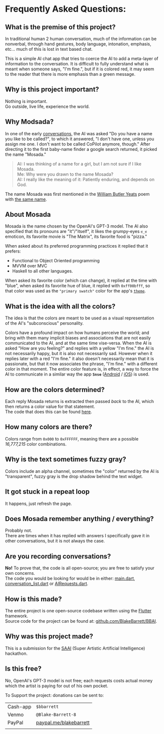 # Frequently Asked Questions:
## What is the premise of this project?
In traditional human 2 human conversation, much of the information can be nonverbal, through hand gestures, body language, intonation, emphasis, etc... much of this is lost in text based chat.   

This is a simple AI chat app that tries to coerce the AI to add a meta-layer of information to the conversation. It is difficult to fully understand what is meant when someone says, "I'm fine.", but if it is colored red, it may seem to the reader that there is more emphasis than a green message.

## Why is this project important?
Nothing is important.  
Go outside, live life, experience the world.

## Why Modsada?
In one of the early [conversations](./conversations.md), the AI was asked "Do you have a name you like to be called?", to which it answered, "I don't have one, unless you assign me one. I don't want to be called CoPilot anymore, though." After directing it to the first baby-name finder a google search returned, it picked the name "Mosada."
> AI: I was thinking of a name for a girl, but I am not sure if I like Mosada.  
Me: Why were you drawn to the name Mosada?  
AI: I really like the meaning of it: Patiently enduring, and depends on God.  

The name Mosada was first mentioned in the [William Butler Yeats](https://en.wikipedia.org/wiki/W._B._Yeats) poem with [the same name](https://gutenberg.org/files/33430/33430-h/33430-h.htm).

## About Mosada
Mosada is the name chosen by the OpenAI's GPT-3 model.
The AI also specified that its pronouns are "it"/"itself", it likes the grumpy-eyes `ಠ_ಠ` emoticon, its favorite movie is "The Matrix", its favorite food is "pizza."  

When asked about its preferred programming practices it replied that it prefers:   
 * Functional to Object Oriented programming
 * MVVM over MVC 
 * Haskell to all other languages.

When asked its favorite color (which can change), it replied at the time with "blue", when asked its favorite hue of blue, it replied with `0xff00bfff`, so that color was used as the `"primary swatch"` color for the app's [`theme`](https://github.com/BlakeBarrett/BBAI/blob/master/lib/main.dart#L13-L36).


## What is the idea with all the colors?
The idea is that the colors are meant to be used as a visual representation of the AI's "subconscious" personality.   

Colors have a profound impact on how humans perceive the world; and bring with them many implicit biases and associations that are not easily communicated to the AI, and at the same time vise-versa.
When the AI is asked "How are you feeling?" and replies with a yellow "I'm fine." the AI is not necessarily happy, but it is also not necessarily sad. However when it replies later with a red "I'm fine." it also doesn't necessarily mean that it is passionate, but that it now associates the phrase, "I'm fine." with a different color in that moment. 
The entire color feature is, in effect, a way to force the AI to communicate in a similar way the app **`Snse`** ([Android](https://play.google.com/store/apps/details?id=com.blakebarrett.snse.app) / [iOS](https://apps.apple.com/us/app/snse/id1442747058)) is used.

## How are the colors determined?
Each reply Mosada returns is extracted then passed _back_ to the AI, which then returns a color value for that statement.  
The code that does this can be found [here](https://github.com/BlakeBarrett/BBAI/blob/master/lib/AIRequests.dart#L70-L75).

## How many colors are there?
Colors range from `0x000` to `0xFFFFFF`, meaning there are a possible _16,777,215_ color combinations.

## Why is the text sometimes fuzzy gray?
Colors include an alpha channel, sometimes the "color" returned by the AI is "transparent", fuzzy gray is the drop shadow behind the text widget.

## It got stuck in a repeat loop
It happens, just refresh the page.

## Does Mosada remember anything / everything?
Probably not.  
There are times when it has replied with answers I specifically gave it in other conversations, but it is not always the case.

## Are you recording conversations?
**No!**  To prove that, the code is all open-source; you are free to satisfy your own concerns.  
The code you would be looking for would be in either: [main.dart](https://github.com/BlakeBarrett/BBAI/blob/master/lib/main.dart), [conversation_list.dart](https://github.com/BlakeBarrett/BBAI/blob/master/lib/conversation_list.dart) or [AIRequests.dart](https://github.com/BlakeBarrett/BBAI/blob/master/lib/AIRequests.dart).

## How is this made?
The entire project is one open-source codebase written using the [Flutter](flutter.dev) framework.   
Source code for the project can be found at: [github.com/BlakeBarrett/BBAI](https://github.com/BlakeBarrett/BBAI).

## Why was this project made?
This is a submission for the [SAAI](https://saai.devpost.com) (Super Artistic Artificial Intelligence) hackathon.

## Is this free?
No, OpenAI's GPT-3 model is not free; each requests costs actual money which the artist is paying for out of his own pocket.   

To Support the project: donations can be sent to:

|  |  |  
| --- | --- |
| Cash-app | `$bbarrett` |  
| Venmo | `@Blake-Barrett-8` |   
| PayPal | [paypal.me/blakebarrett](https://www.paypal.me/blakebarrett) |  
| | |
